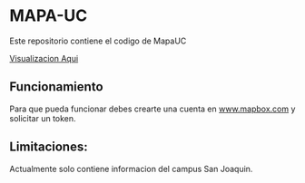 # MAPA-UC

Este repositorio contiene el codigo de MapaUC


[Visualizacion Aqui](https://ibgarrido.cl/projects/mapaUC/map.html)


## Funcionamiento

Para que pueda funcionar debes crearte una cuenta en www.mapbox.com y solicitar un token.



## Limitaciones:

Actualmente solo contiene informacion del campus San Joaquin.

